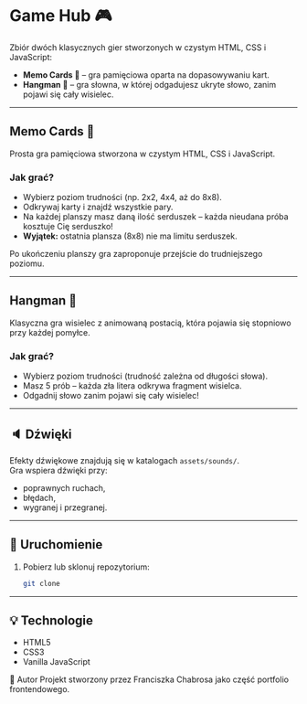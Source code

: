 # Game Hub 🎮

Zbiór dwóch klasycznych gier stworzonych w czystym HTML, CSS i JavaScript:

- **Memo Cards 🧠** – gra pamięciowa oparta na dopasowywaniu kart.
- **Hangman 🎯** – gra słowna, w której odgadujesz ukryte słowo, zanim pojawi się cały wisielec.

---

## Memo Cards 🧠

Prosta gra pamięciowa stworzona w czystym HTML, CSS i JavaScript.

### Jak grać?
- Wybierz poziom trudności (np. 2x2, 4x4, aż do 8x8).
- Odkrywaj karty i znajdź wszystkie pary.
- Na każdej planszy masz daną ilość serduszek – każda nieudana próba kosztuje Cię serduszko!  
- **Wyjątek:** ostatnia plansza (8x8) nie ma limitu serduszek.

Po ukończeniu planszy gra zaproponuje przejście do trudniejszego poziomu.

---

## Hangman 🎯

Klasyczna gra wisielec z animowaną postacią, która pojawia się stopniowo przy każdej pomyłce.

### Jak grać?
- Wybierz poziom trudności (trudność zależna od długości słowa).
- Masz 5 prób – każda zła litera odkrywa fragment wisielca.
- Odgadnij słowo zanim pojawi się cały wisielec!

---

## 🔈 Dźwięki

Efekty dźwiękowe znajdują się w katalogach `assets/sounds/`.  
Gra wspiera dźwięki przy:
- poprawnych ruchach,
- błędach,
- wygranej i przegranej.

---

## 🚀 Uruchomienie

1. Pobierz lub sklonuj repozytorium:

   ```bash
   git clone 

---

## 💡 Technologie
- HTML5
- CSS3
- Vanilla JavaScript

👤 Autor
Projekt stworzony przez Franciszka Chabrosa jako część portfolio frontendowego.